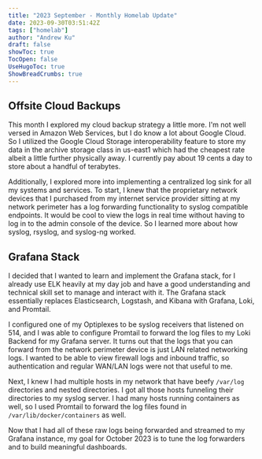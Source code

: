 ```yaml
---
title: "2023 September - Monthly Homelab Update"
date: 2023-09-30T03:51:42Z
tags: ["homelab"]
author: "Andrew Ku"
draft: false
showToc: true
TocOpen: false
UseHugoToc: true
ShowBreadCrumbs: true
---
```


## Offsite Cloud Backups
This month I explored my cloud backup strategy a little more. I'm not well versed in Amazon Web Services, but I do know a lot about Google Cloud. So I utilized the Google Cloud Storage interoperability feature to store my data in the archive storage class in us-east1 which had the cheapest rate albeit a little further physically away. I currently pay about 19 cents a day to store about a handful of terabytes. 

Additionally, I explored more into implementing a centralized log sink for all my systems and services. 
To start, I knew that the proprietary network devices that I purchased from my internet service provider sitting at my network perimeter has a log forwarding functionality to syslog compatible endpoints. It would be cool to view the logs in real time without having to log in to the admin console of the device. So I learned more about how syslog, rsyslog, and syslog-ng worked. 

## Grafana Stack
I decided that I wanted to learn and implement the Grafana stack, for I already use ELK heavily at my day job and have a good understanding and technical skill set to manage and interact with it. The Grafana stack essentially replaces Elasticsearch, Logstash, and Kibana with Grafana, Loki, and Promtail.

I configured one of my Optiplexes to be syslog receivers that listened on 514, and I was able to configure Promtail to forward the log files to my Loki Backend for my Grafana server. It turns out that the logs that you can forward from the network perimeter device is just LAN related networking logs. I wanted to be able to view firewall logs and inbound traffic, so authentication and regular WAN/LAN logs were not that useful to me. 

Next, I knew I had multiple hosts in my network that have beefy `/var/log` directories and nested directories. I got all those hosts funneling their directories to my syslog server. I had many hosts running containers as well, so I used Promtail to forward the log files found in `/var/lib/docker/containers` as well. 

Now that I had all of these raw logs being forwarded and streamed to my Grafana instance, my goal for October 2023 is to tune the log forwarders and to build meaningful dashboards.
